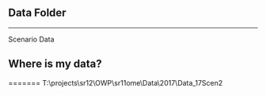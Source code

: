 ## Data Folder
------
Scenario Data


## Where is my data?
=======
T:\projects\sr12\OWP\sr11ome\Data\2017\Data_17Scen2

